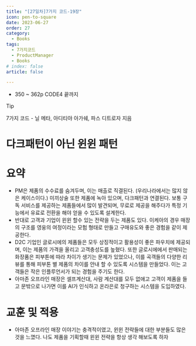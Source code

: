 ```yaml
---
title: "[27일차]7가지 코드-19장"
icon: pen-to-square
date: 2023-06-27
order: 27
category:
  - Books
tags:
  - 7가지코드
  - ProductManager
  - Books
# index: false
article: false

---
```


- 350 ~ 362p CODE4 끝까지

<!-- more -->

>[!tip]
>7가지 코드 - 닐 메타, 아디티야 아가쉐, 파스 디트로자 지음

# 다크패턴이 아닌 윈윈 패턴

# 요약

- PM은 제품의 수수료를 숨겨두며, 이는 매출로 직결된다. (우리나라에서는 많지 않은 케이스이다.)
미끼상술 또한 제품에 녹아 있으며, 다크패턴과 연결된다. 보통 구독 서비스를 제공하는 제품들에서 많이 발견되며, 무료로 제공을 해주다가 특정 기능에서 유료로 전환을 해야 얻을 수 있도록 설계한다.
- 반대로 고객과 기업이 윈윈 할수 있는 전략을 두는 제품도 있다. 이케아의 경우 매장의 구조를 영웅의 여정이라는 모험 형태로 만들고 구매유도와 좋은 경험을 같이 제공한다.
- D2C 기업인 글로시에의 제품들은 모두 상징적이고 활용성이 좋은 파우치에 제공되며, 이는 제품의 가격을 올리고 고객충성도를 높혔다. 
또한 글로시에에서 판매되는 화장품은 피부톤에 따라 차이가 생기는 문제가 있었으나, 이를 곡객들의 다양한 리뷰를 통해 피부톤 별 제품의 차이를 안내 할 수 있도록 시스템을 만들었다. 이는 고객들은 작은 인플루언서가 되는 경험을 주기도 한다.
- 아마존 오프라인 매장은 셀프계산대, 사람 계산대를 모두 없애고 고객이 제품을 들고 문밖으로 나가면 이를 AI가 인식하고 온라은로 청구하는 시스템을 도입하였다.

# 교훈 및 적용

- 아마존 오프라인 매장 이야기는 충격적이였고, 윈윈 전략들에 대한 부분들도 많은 것을 느꼈다. 나도 제품을 기획할때 윈윈 전략을 항상 생각 해보도록 하자